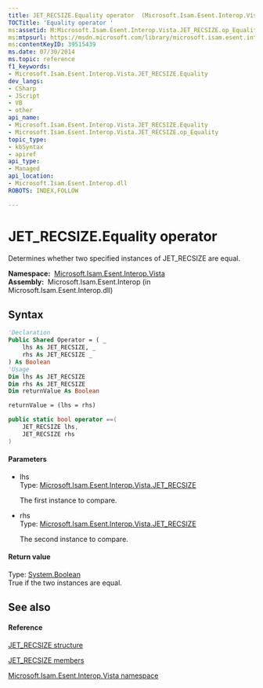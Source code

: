 ```yaml
---
title: JET_RECSIZE.Equality operator  (Microsoft.Isam.Esent.Interop.Vista)
TOCTitle: 'Equality operator '
ms:assetid: M:Microsoft.Isam.Esent.Interop.Vista.JET_RECSIZE.op_Equality(Microsoft.Isam.Esent.Interop.Vista.JET_RECSIZE,Microsoft.Isam.Esent.Interop.Vista.JET_RECSIZE)
ms:mtpsurl: https://msdn.microsoft.com/library/microsoft.isam.esent.interop.vista.jet_recsize.op_equality(v=EXCHG.10)
ms:contentKeyID: 39515439
ms.date: 07/30/2014
ms.topic: reference
f1_keywords:
- Microsoft.Isam.Esent.Interop.Vista.JET_RECSIZE.Equality
dev_langs:
- CSharp
- JScript
- VB
- other
api_name: 
- Microsoft.Isam.Esent.Interop.Vista.JET_RECSIZE.Equality
- Microsoft.Isam.Esent.Interop.Vista.JET_RECSIZE.op_Equality
topic_type: 
- kbSyntax
- apiref
api_type: 
- Managed
api_location: 
- Microsoft.Isam.Esent.Interop.dll
ROBOTS: INDEX,FOLLOW

---
```


# JET_RECSIZE.Equality operator

Determines whether two specified instances of JET_RECSIZE are equal.

**Namespace:**  [Microsoft.Isam.Esent.Interop.Vista](./microsoft.isam.esent.interop.vista-namespace.md)  
**Assembly:**  Microsoft.Isam.Esent.Interop (in Microsoft.Isam.Esent.Interop.dll)

## Syntax

``` vb
'Declaration
Public Shared Operator = ( _
    lhs As JET_RECSIZE, _
    rhs As JET_RECSIZE _
) As Boolean
'Usage
Dim lhs As JET_RECSIZE
Dim rhs As JET_RECSIZE
Dim returnValue As Boolean

returnValue = (lhs = rhs)
```

``` csharp
public static bool operator ==(
    JET_RECSIZE lhs,
    JET_RECSIZE rhs
)
```

#### Parameters

  - lhs  
    Type: [Microsoft.Isam.Esent.Interop.Vista.JET_RECSIZE](./jet-recsize-structure2.md)  
    
    The first instance to compare.

<!-- end list -->

  - rhs  
    Type: [Microsoft.Isam.Esent.Interop.Vista.JET_RECSIZE](./jet-recsize-structure2.md)  
    
    The second instance to compare.

#### Return value

Type: [System.Boolean](/dotnet/api/system.boolean)  
True if the two instances are equal.  

## See also

#### Reference

[JET_RECSIZE structure](./jet-recsize-structure2.md)

[JET_RECSIZE members](./jet-recsize-members.md)

[Microsoft.Isam.Esent.Interop.Vista namespace](./microsoft.isam.esent.interop.vista-namespace.md)